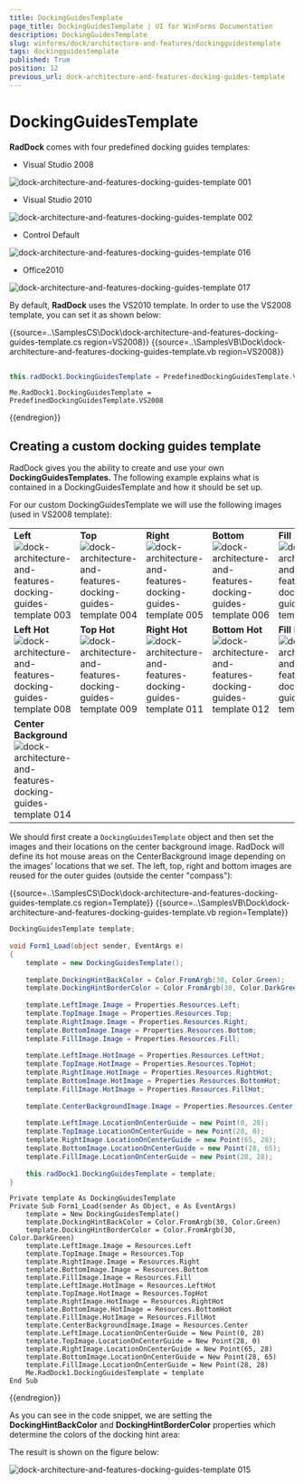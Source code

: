 ```yaml
---
title: DockingGuidesTemplate
page_title: DockingGuidesTemplate | UI for WinForms Documentation
description: DockingGuidesTemplate
slug: winforms/dock/architecture-and-features/dockingguidestemplate
tags: dockingguidestemplate
published: True
position: 12
previous_url: dock-architecture-and-features-docking-guides-template
---
```


# DockingGuidesTemplate
 
__RadDock__ comes with four predefined docking guides templates:

* Visual Studio 2008 

![dock-architecture-and-features-docking-guides-template 001](images/dock-architecture-and-features-docking-guides-template001.png)

* Visual Studio 2010 

![dock-architecture-and-features-docking-guides-template 002](images/dock-architecture-and-features-docking-guides-template002.png)

* Control Default

![dock-architecture-and-features-docking-guides-template 016](images/dock-architecture-and-features-docking-guides-template016.png)

* Office2010

![dock-architecture-and-features-docking-guides-template 017](images/dock-architecture-and-features-docking-guides-template017.png)

By default, __RadDock__ uses the VS2010 template. In order to use the VS2008 template, you can set it as shown below: 

{{source=..\SamplesCS\Dock\dock-architecture-and-features-docking-guides-template.cs region=VS2008}} 
{{source=..\SamplesVB\Dock\dock-architecture-and-features-docking-guides-template.vb region=VS2008}} 

````C#
            
this.radDock1.DockingGuidesTemplate = PredefinedDockingGuidesTemplate.VS2008;

````
````VB.NET
Me.RadDock1.DockingGuidesTemplate = PredefinedDockingGuidesTemplate.VS2008

````

{{endregion}} 
 
## Creating a custom docking guides template

RadDock gives you the ability to create and use your own __DockingGuidesTemplates.__ The following example explains what is contained in a DockingGuidesTemplate and how it should be set up.
          
For our custom DockingGuidesTemplate we will use the following images (used in VS2008 template): 

||||||
|----|----|----|----|----|
| __Left__ ![dock-architecture-and-features-docking-guides-template 003](images/dock-architecture-and-features-docking-guides-template003.png)| __Top__ ![dock-architecture-and-features-docking-guides-template 004](images/dock-architecture-and-features-docking-guides-template004.png)| __Right__ ![dock-architecture-and-features-docking-guides-template 005](images/dock-architecture-and-features-docking-guides-template005.png)| __Bottom__ ![dock-architecture-and-features-docking-guides-template 006](images/dock-architecture-and-features-docking-guides-template006.png)| __Fill__ ![dock-architecture-and-features-docking-guides-template 007](images/dock-architecture-and-features-docking-guides-template007.png)|
| __Left Hot__ ![dock-architecture-and-features-docking-guides-template 008](images/dock-architecture-and-features-docking-guides-template008.png)| __Top Hot__ ![dock-architecture-and-features-docking-guides-template 009](images/dock-architecture-and-features-docking-guides-template009.png)| __Right Hot__ ![dock-architecture-and-features-docking-guides-template 011](images/dock-architecture-and-features-docking-guides-template011.png)| __Bottom Hot__ ![dock-architecture-and-features-docking-guides-template 012](images/dock-architecture-and-features-docking-guides-template012.png)| __Fill Hot__ ![dock-architecture-and-features-docking-guides-template 013](images/dock-architecture-and-features-docking-guides-template013.png)|
| __Center Background__ ![dock-architecture-and-features-docking-guides-template 014](images/dock-architecture-and-features-docking-guides-template014.png)|||||

We should first create a `DockingGuidesTemplate` object and then set the images and their locations on the center background image. RadDock will define its hot mouse areas on the CenterBackground image depending on the images' locations that we set. The left, top, right and bottom images are reused for the outer guides (outside the center "compass"): 

{{source=..\SamplesCS\Dock\dock-architecture-and-features-docking-guides-template.cs region=Template}} 
{{source=..\SamplesVB\Dock\dock-architecture-and-features-docking-guides-template.vb region=Template}} 

````C#
DockingGuidesTemplate template;
       
void Form1_Load(object sender, EventArgs e)
{
    template = new DockingGuidesTemplate();
     
    template.DockingHintBackColor = Color.FromArgb(30, Color.Green);
    template.DockingHintBorderColor = Color.FromArgb(30, Color.DarkGreen);
    
    template.LeftImage.Image = Properties.Resources.Left;
    template.TopImage.Image = Properties.Resources.Top;
    template.RightImage.Image = Properties.Resources.Right;
    template.BottomImage.Image = Properties.Resources.Bottom;
    template.FillImage.Image = Properties.Resources.Fill;
    
    template.LeftImage.HotImage = Properties.Resources.LeftHot;
    template.TopImage.HotImage = Properties.Resources.TopHot;
    template.RightImage.HotImage = Properties.Resources.RightHot;
    template.BottomImage.HotImage = Properties.Resources.BottomHot;
    template.FillImage.HotImage = Properties.Resources.FillHot;
    
    template.CenterBackgroundImage.Image = Properties.Resources.Center;
    
    template.LeftImage.LocationOnCenterGuide = new Point(0, 28);
    template.TopImage.LocationOnCenterGuide = new Point(28, 0);
    template.RightImage.LocationOnCenterGuide = new Point(65, 28);
    template.BottomImage.LocationOnCenterGuide = new Point(28, 65);
    template.FillImage.LocationOnCenterGuide = new Point(28, 28);
        
    this.radDock1.DockingGuidesTemplate = template;
}

````
````VB.NET
Private template As DockingGuidesTemplate
Private Sub Form1_Load(sender As Object, e As EventArgs)
    template = New DockingGuidesTemplate()
    template.DockingHintBackColor = Color.FromArgb(30, Color.Green)
    template.DockingHintBorderColor = Color.FromArgb(30, Color.DarkGreen)
    template.LeftImage.Image = Resources.Left
    template.TopImage.Image = Resources.Top
    template.RightImage.Image = Resources.Right
    template.BottomImage.Image = Resources.Bottom
    template.FillImage.Image = Resources.Fill
    template.LeftImage.HotImage = Resources.LeftHot
    template.TopImage.HotImage = Resources.TopHot
    template.RightImage.HotImage = Resources.RightHot
    template.BottomImage.HotImage = Resources.BottomHot
    template.FillImage.HotImage = Resources.FillHot
    template.CenterBackgroundImage.Image = Resources.Center
    template.LeftImage.LocationOnCenterGuide = New Point(0, 28)
    template.TopImage.LocationOnCenterGuide = New Point(28, 0)
    template.RightImage.LocationOnCenterGuide = New Point(65, 28)
    template.BottomImage.LocationOnCenterGuide = New Point(28, 65)
    template.FillImage.LocationOnCenterGuide = New Point(28, 28)
    Me.RadDock1.DockingGuidesTemplate = template
End Sub

````

{{endregion}}  

As you can see in the code snippet, we are setting the __DockingHintBackColor__ and __DockingHintBorderColor__ properties which determine the colors of the docking hint area:
        
The result is shown on the figure below:

![dock-architecture-and-features-docking-guides-template 015](images/dock-architecture-and-features-docking-guides-template015.png)
